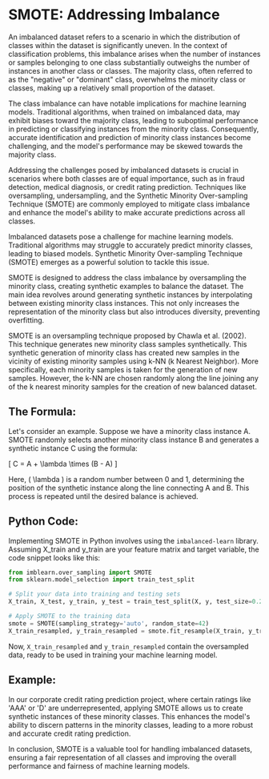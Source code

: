 # SMOTE: Addressing Imbalance

An imbalanced dataset refers to a scenario in which the distribution of classes within the dataset is significantly uneven. In the context of classification problems, this imbalance arises when the number of instances or samples belonging to one class substantially outweighs the number of instances in another class or classes. The majority class, often referred to as the "negative" or "dominant" class, overwhelms the minority class or classes, making up a relatively small proportion of the dataset.

The class imbalance can have notable implications for machine learning models. Traditional algorithms, when trained on imbalanced data, may exhibit biases toward the majority class, leading to suboptimal performance in predicting or classifying instances from the minority class. Consequently, accurate identification and prediction of minority class instances become challenging, and the model's performance may be skewed towards the majority class.

Addressing the challenges posed by imbalanced datasets is crucial in scenarios where both classes are of equal importance, such as in fraud detection, medical diagnosis, or credit rating prediction. Techniques like oversampling, undersampling, and the Synthetic Minority Over-sampling Technique (SMOTE) are commonly employed to mitigate class imbalance and enhance the model's ability to make accurate predictions across all classes.

Imbalanced datasets pose a challenge for machine learning models. Traditional algorithms may struggle to accurately predict minority classes, leading to biased models. Synthetic Minority Over-sampling Technique (SMOTE) emerges as a powerful solution to tackle this issue.

SMOTE is designed to address the class imbalance by oversampling the minority class, creating synthetic examples to balance the dataset. The main idea revolves around generating synthetic instances by interpolating between existing minority class instances. This not only increases the representation of the minority class but also introduces diversity, preventing overfitting.


SMOTE is an oversampling technique proposed by Chawla et al.
(2002). This technique generates new minority class samples synthetically.
This synthetic generation of minority class has created new samples in the
vicinity of existing minority samples using k-NN (k Nearest Neighbor).
More specifically, each minority samples is taken for the generation of new
samples. However, the k-NN are chosen randomly along the line joining any
of the k nearest minority samples for the creation of new balanced dataset.

## The Formula:

Let's consider an example. Suppose we have a minority class instance A. SMOTE randomly selects another minority class instance B and generates a synthetic instance C using the formula:

\[ C = A + \lambda \times (B - A) \]

Here, \( \lambda \) is a random number between 0 and 1, determining the position of the synthetic instance along the line connecting A and B. This process is repeated until the desired balance is achieved.

## Python Code:

Implementing SMOTE in Python involves using the `imbalanced-learn` library. Assuming X_train and y_train are your feature matrix and target variable, the code snippet looks like this:

```python
from imblearn.over_sampling import SMOTE
from sklearn.model_selection import train_test_split

# Split your data into training and testing sets
X_train, X_test, y_train, y_test = train_test_split(X, y, test_size=0.2, random_state=42)

# Apply SMOTE to the training data
smote = SMOTE(sampling_strategy='auto', random_state=42)
X_train_resampled, y_train_resampled = smote.fit_resample(X_train, y_train)
```

Now, `X_train_resampled` and `y_train_resampled` contain the oversampled data, ready to be used in training your machine learning model.

## Example:

In our corporate credit rating prediction project, where certain ratings like 'AAA' or 'D' are underrepresented, applying SMOTE allows us to create synthetic instances of these minority classes. This enhances the model's ability to discern patterns in the minority classes, leading to a more robust and accurate credit rating prediction.

In conclusion, SMOTE is a valuable tool for handling imbalanced datasets, ensuring a fair representation of all classes and improving the overall performance and fairness of machine learning models.